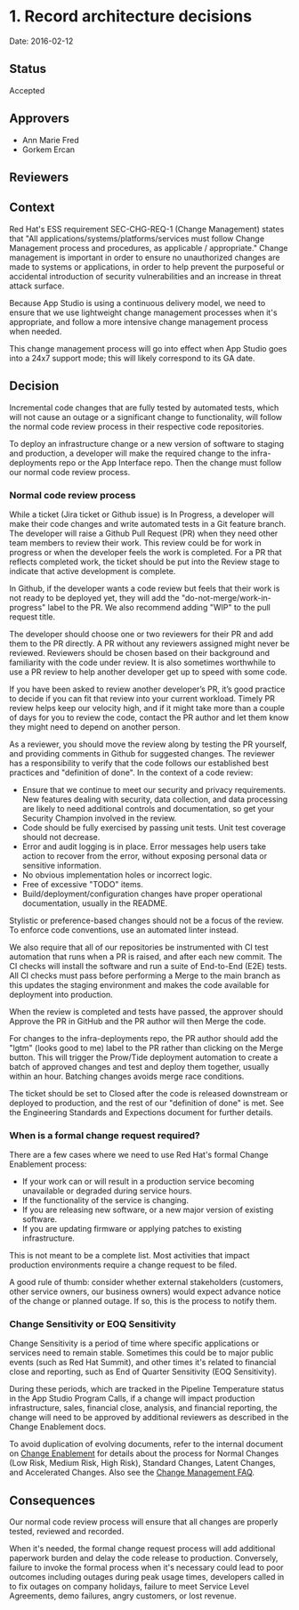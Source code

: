 # 1. Record architecture decisions

Date: 2016-02-12

## Status

Accepted

## Approvers

* Ann Marie Fred
* Gorkem Ercan

## Reviewers

## Context

Red Hat's ESS requirement SEC-CHG-REQ-1 (Change Management) states that "All applications/systems/platforms/services must follow Change Management process and procedures, as applicable / appropriate." Change management is important in order to ensure no unauthorized changes are made to systems or applications, in order to help prevent the purposeful or accidental introduction of security vulnerabilities and an increase in threat attack surface.

Because App Studio is using a continuous delivery model, we need to ensure that we use lightweight change management processes when it's appropriate, and follow a more intensive change management process when needed.

This change management process will go into effect when App Studio goes into a 24x7 support mode; this will likely correspond to its GA date.

## Decision

Incremental code changes that are fully tested by automated tests, which will not cause an outage or a significant change to functionality, will follow the normal code review process in their respective code repositories. 

To deploy an infrastructure change or a new version of software to staging and production, a developer will make the required change to the infra-deployments repo or the App Interface repo.  Then the change must follow our normal code review process.

### Normal code review process

While a ticket (Jira ticket or Github issue) is In Progress, a developer will make their code changes and write automated tests in a Git feature branch.  The developer will raise a Github Pull Request (PR) when they need other team members to review their work. This review could be for work in progress or when the developer feels the work is completed. For a PR that reflects completed work, the ticket should be put into the Review stage to indicate that active development is complete.

In Github, if the developer wants a code review but feels that their work is not ready to be deployed yet, they will add the "do-not-merge/work-in-progress" label to the PR. We also recommend adding "WIP" to the pull request title.

The developer should choose one or two reviewers for their PR and add them to the PR directly. A PR without any reviewers assigned might never be reviewed. Reviewers should be chosen based on their background and familiarity with the code under review. It is also sometimes worthwhile to use a PR review to help another developer get up to speed with some code.

If you have been asked to review another developer’s PR, it’s good practice to decide if you can fit that review into your current workload. Timely PR review helps keep our velocity high, and if it might take more than a couple of days for you to review the code, contact the PR author and let them know they might need to depend on another person.

As a reviewer, you should move the review along by testing the PR yourself, and providing comments in Github for suggested changes. The reviewer has a responsibility to verify that the code follows our established best practices and "definition of done". In the context of a code review:
* Ensure that we continue to meet our security and privacy requirements. New features dealing with security, data collection, and data processing are likely to need additional controls and documentation, so get your Security Champion involved in the review.
* Code should be fully exercised by passing unit tests. Unit test coverage should not decrease.
* Error and audit logging is in place. Error messages help users take action to recover from the error, without exposing personal data or sensitive information.
* No obvious implementation holes or incorrect logic.
* Free of excessive "TODO" items.
* Build/deployment/configuration changes have proper operational documentation, usually in the README.

Stylistic or preference-based changes should not be a focus of the review. To enforce code conventions, use an automated linter instead.

We also require that all of our repositories be instrumented with CI test automation that runs when a PR is raised, and after each new commit. The CI checks will install the software and run a suite of End-to-End (E2E) tests. All CI checks must pass before performing a Merge to the main branch as this updates the staging environment and makes the code available for deployment into production.

When the review is completed and tests have passed, the approver should Approve the PR in GitHub and the PR author will then Merge the code. 

For changes to the infra-deployments repo, the PR author should add the "lgtm" (looks good to me) label to the PR rather than clicking on the Merge button. This will trigger the Prow/Tide deployment automation to create a batch of approved changes and test and deploy them together, usually within an hour. Batching changes avoids merge race conditions.

The ticket should be set to Closed after the code is released downstream or deployed to production, and the rest of our "definition of done" is met. See the Engineering Standards and Expections document for further details.

### When is a formal change request required?
There are a few cases where we need to use Red Hat's formal Change Enablement process:
* If your work can or will result in a production service becoming unavailable or degraded during service hours.
* If the functionality of the service is changing.
* If you are releasing new software, or a new major version of existing software.
* If you are updating firmware or applying patches to existing infrastructure.

This is not meant to be a complete list.  Most activities that impact production environments require a change request to be filed.  

A good rule of thumb: consider whether external stakeholders (customers, other service owners, our business owners) would expect advance notice of the change or planned outage. If so, this is the process to notify them.

### Change Sensitivity or EOQ Sensitivity
Change Sensitivity is a period of time where specific applications or services need to remain stable. Sometimes this could be to major public events (such as Red Hat Summit), and other times it's related to financial close and reporting, such as End of Quarter Sensitivity (EOQ Sensitivity). 

During these periods, which are tracked in the Pipeline Temperature status in the App Studio Program Calls, if a change will impact production infrastructure, sales, financial close, analysis, and financial reporting, the change will need to be approved by additional reviewers as described in the Change Enablement docs. 

To avoid duplication of evolving documents, refer to the internal document on [Change Enablement](https://source.redhat.com/departments/it/itx/service_management_automation_platforms/change_enablement) for details about the process for Normal Changes (Low Risk, Medium Risk, High Risk), Standard Changes, Latent Changes, and Accelerated Changes.  Also see the [Change Management FAQ](https://source.redhat.com/departments/it/itx/service_management_automation_platforms/change_enablement/change_enablement_wiki/change_management_faq).

## Consequences

Our normal code review process will ensure that all changes are properly tested, reviewed and recorded.

When it's needed, the formal change request process will add additional paperwork burden and delay the code release to production.  Conversely, failure to invoke the formal process when it's necessary could lead to poor outcomes including outages during peak usage times, developers called in to fix outages on company holidays, failure to meet Service Level Agreements, demo failures, angry customers, or lost revenue.
